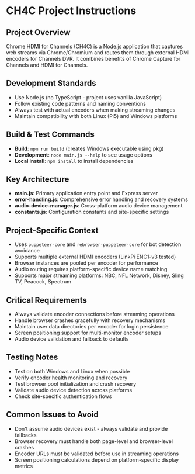 # CH4C Project Instructions

## Project Overview
Chrome HDMI for Channels (CH4C) is a Node.js application that captures web streams via Chrome/Chromium and routes them through external HDMI encoders for Channels DVR. It combines benefits of Chrome Capture for Channels and HDMI for Channels.

## Development Standards
- Use Node.js (no TypeScript - project uses vanilla JavaScript)
- Follow existing code patterns and naming conventions
- Always test with actual encoders when making streaming changes
- Maintain compatibility with both Linux (Pi5) and Windows platforms

## Build & Test Commands
- **Build**: `npm run build` (creates Windows executable using pkg)
- **Development**: `node main.js --help` to see usage options
- **Local install**: `npm install` to install dependencies

## Key Architecture
- **main.js**: Primary application entry point and Express server
- **error-handling.js**: Comprehensive error handling and recovery systems
- **audio-device-manager.js**: Cross-platform audio device management
- **constants.js**: Configuration constants and site-specific settings

## Project-Specific Context
- Uses `puppeteer-core` and `rebrowser-puppeteer-core` for bot detection avoidance
- Supports multiple external HDMI encoders (LinkPi ENC1-v3 tested)
- Browser instances are pooled per encoder for performance
- Audio routing requires platform-specific device name matching
- Supports major streaming platforms: NBC, NFL Network, Disney, Sling TV, Peacock, Spectrum

## Critical Requirements
- Always validate encoder connections before streaming operations
- Handle browser crashes gracefully with recovery mechanisms  
- Maintain user data directories per encoder for login persistence
- Screen positioning support for multi-monitor encoder setups
- Audio device validation and fallback to defaults

## Testing Notes
- Test on both Windows and Linux when possible
- Verify encoder health monitoring and recovery
- Test browser pool initialization and crash recovery
- Validate audio device detection across platforms
- Check site-specific authentication flows

## Common Issues to Avoid
- Don't assume audio devices exist - always validate and provide fallbacks
- Browser recovery must handle both page-level and browser-level crashes
- Encoder URLs must be validated before use in streaming operations
- Screen positioning calculations depend on platform-specific display metrics